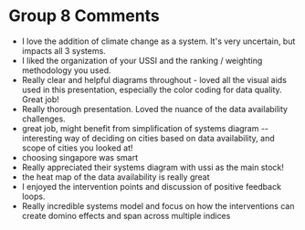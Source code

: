 
Group 8 Comments
================

- I love the addition of climate change as a system. It's very uncertain, but impacts all 3 systems.
- I liked the organization of your USSI and the ranking / weighting methodology you used. 
- Really clear and helpful diagrams throughout - loved all the visual aids used in this presentation, especially the color coding for data quality. Great job!
- Really thorough presentation. Loved the nuance of the data availability challenges. 
- great job, might benefit from simplification of systems diagram -- interesting way of deciding on cities based on data availability, and scope of cities you looked at! 
- choosing singapore was smart
- Really appreciated their systems diagram with ussi as the main stock!
- the heat map of the data availability is really great 
- I enjoyed the intervention points and discussion of positive feedback loops. 
- Really incredible systems model and focus on how the interventions can create domino effects and span across multiple indices
